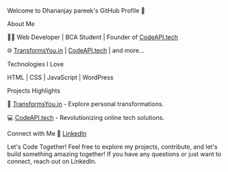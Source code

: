 Welcome to Dhananjay pareek's GitHub Profile 👋

About Me

👨‍💻 Web Developer | BCA Student | Founder of [CodeAPI.tech](https://codeapi.tech/)

🌐 [TransformsYou.in](https://www.transformsyou.in/) | [CodeAPI.tech](https://codeapi.tech/) | and more...

Technologies I Love

HTML | CSS | JavaScript | WordPress

Projects Highlights

🚀 [TransformsYou.in](https://www.transformsyou.in/) - Explore personal transformations.

💻 [CodeAPI.tech](https://codeapi.tech/) - Revolutionizing online tech solutions.

Connect with Me
🔗 [LinkedIn](https://www.linkedin.com/in/dhananjay-pareek-a9790b221)

Let's Code Together!
Feel free to explore my projects, contribute, and let's build something amazing together! If you have any questions or just want to connect, reach out on LinkedIn.

<!---
Dhananjay-Pareek/Dhananjay-Pareek is a ✨ special ✨ repository because its `README.md` (this file) appears on your GitHub profile.
You can click the Preview link to take a look at your changes.
--->
